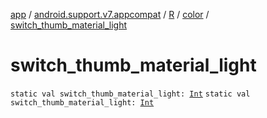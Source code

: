 [app](../../../index.md) / [android.support.v7.appcompat](../../index.md) / [R](../index.md) / [color](index.md) / [switch_thumb_material_light](./switch_thumb_material_light.md)

# switch_thumb_material_light

`static val switch_thumb_material_light: `[`Int`](https://kotlinlang.org/api/latest/jvm/stdlib/kotlin/-int/index.html)
`static val switch_thumb_material_light: `[`Int`](https://kotlinlang.org/api/latest/jvm/stdlib/kotlin/-int/index.html)
